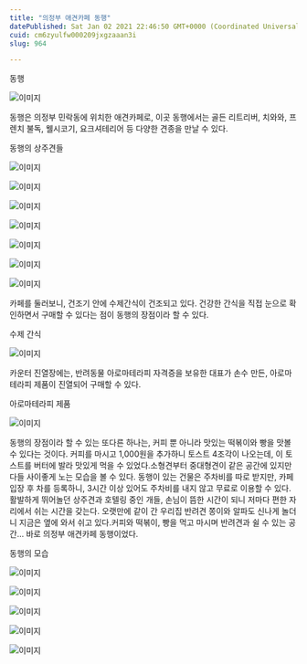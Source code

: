 ```yaml
---
title: "의정부 애견카페 동행"
datePublished: Sat Jan 02 2021 22:46:50 GMT+0000 (Coordinated Universal Time)
cuid: cm6zyulfw000209jxgzaaan3i
slug: 964

---
```



동행

![이미지](https://cdn.hashnode.com/res/hashnode/image/upload/v1739247123136/ff5775c5-a57e-41b3-92ca-e98b36298a56.jpeg)

동행은 의정부 민락동에 위치한 애견카페로, 이곳 동행에서는 골든 리트리버, 치와와, 프렌치 불독, 웰시코기, 요크셔테리어 등 다양한 견종을 만날 수 있다.

동행의 상주견들

![이미지](https://cdn.hashnode.com/res/hashnode/image/upload/v1739247125460/cb3605a9-ddd0-4d2f-8656-78466b757ab5.jpeg)

![이미지](https://cdn.hashnode.com/res/hashnode/image/upload/v1739247127421/b508d45b-d7cf-42bf-a6ac-01d37252f60a.jpeg)

![이미지](https://cdn.hashnode.com/res/hashnode/image/upload/v1739247129437/be7385af-2a1d-457b-b514-1d13795aa73b.jpeg)

![이미지](https://cdn.hashnode.com/res/hashnode/image/upload/v1739247131226/13bf5808-d047-451e-9021-712f5849d46d.jpeg)

![이미지](https://cdn.hashnode.com/res/hashnode/image/upload/v1739247133295/faa0ff49-de29-44c6-a730-6fa53c7ccfd3.jpeg)

![이미지](https://cdn.hashnode.com/res/hashnode/image/upload/v1739247135765/971fd85f-2446-4930-99fa-99752cc7a519.jpeg)

![이미지](https://cdn.hashnode.com/res/hashnode/image/upload/v1739247137865/e01ef918-30b5-46e6-8ebc-ed6698fe39a7.jpeg)

카페를 둘러보니, 건조기 안에 수제간식이 건조되고 있다. 건강한 간식을 직접 눈으로 확인하면서 구매할 수 있다는 점이 동행의 장점이라 할 수 있다.

수제 간식

![이미지](https://cdn.hashnode.com/res/hashnode/image/upload/v1739247139828/b2f026a7-e124-4fd9-b598-78e2e70e47d5.jpeg)

카운터 진열장에는, 반려동물 아로마테라피 자격증을 보유한 대표가 손수 만든, 아로마테라피 제품이 진열되어 구매할 수 있다.

아로마테라피 제품

![이미지](https://cdn.hashnode.com/res/hashnode/image/upload/v1739247142202/118629d9-d71c-441d-a56d-7e0500f57147.jpeg)

동행의 장점이라 할 수 있는 또다른 하나는, 커피 뿐 아니라 맛있는 떡볶이와 빵을 맛볼 수 있다는 것이다. 커피를 마시고 1,000원을 추가하니 토스트 4조각이 나오는데, 이 토스트를 버터에 발라 맛있게 먹을 수 있었다.소형견부터 중대형견이 같은 공간에 있지만 다들 사이좋게 노는 모습을 볼 수 있다. 동행이 있는 건물은 주차비를 따로 받지만, 카페 입장 후 차를 등록하니, 3시간 이상 있어도 주차비를 내지 않고 무료로 이용할 수 있다.활발하게 뛰어놀던 상주견과 호텔링 중인 개들, 손님이 뜸한 시간이 되니 저마다 편한 자리에서 쉬는 시간을 갖는다. 오랫만에 같이 간 우리집 반려견 쫑이와 알파도 신나게 놀더니 지금은 옆에 와서 쉬고 있다.커피와 떡볶이, 빵을 먹고 마시며 반려견과 쉴 수 있는 공간... 바로 의정부 애견카페 동행이었다.

동행의 모습

![이미지](https://cdn.hashnode.com/res/hashnode/image/upload/v1739247145091/7a831fd6-6540-40bf-93a0-829491b79cd8.jpeg)

![이미지](https://cdn.hashnode.com/res/hashnode/image/upload/v1739247147249/12c4d082-1c6f-44cc-801c-7df9bbddb853.jpeg)

![이미지](https://cdn.hashnode.com/res/hashnode/image/upload/v1739247149170/fadca62c-7c05-4c0c-95ff-3bdd911f9812.jpeg)

![이미지](https://cdn.hashnode.com/res/hashnode/image/upload/v1739247151257/56709670-2c5b-4db4-939d-3e436d414a1a.jpeg)

![이미지](https://cdn.hashnode.com/res/hashnode/image/upload/v1739247153313/c5a0f5f7-fa06-4910-b3ed-26efd52863b1.jpeg)
